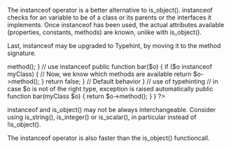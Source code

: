 The instanceof operator is a better alternative to is_object(). instanceof checks for an variable to be of a class or its parents or the interfaces it implements. 
Once instanceof has been used, the actual attributes available (properties, constants, methods) are known, unlike with is_object().

Last, instanceof may be upgraded to Typehint, by moving it to the method signature. 

<?php

class Foo {

    // Don't use is_object
    public function bar($o) {
        if (!is_object($o)) { return false; } // Classic argument check
        return $o->method();
    }

    // use instanceof
    public function bar($o) {
        if ($o instanceof myClass) {  // Now, we know which methods are available
            return $o->method();
        }
        
        return false; } // Default behavior
    }

    // use of typehinting
    // in case $o is not of the right type, exception is raised automatically
    public function bar(myClass $o) {
        return $o->method();
    }
}

?>

instanceof and is_object() may not be always interchangeable. Consider using is_string(), is_integer() or is_scalar(), in particular instead of !is_object().

The instanceof operator is also faster than the is_object() functioncall. 
